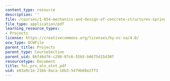 ```yaml
---
content_type: resource
description: ''
file: /courses/1-054-mechanics-and-design-of-concrete-structures-spring-2004/e83a9c1e21bb8aca16b35479b68e2ff1_fnl_prs_alx_otnt.pdf
file_type: application/pdf
learning_resource_types:
- Projects
license: https://creativecommons.org/licenses/by-nc-sa/4.0/
ocw_type: OCWFile
parent_title: Projects
parent_type: CourseSection
parent_uid: 86f46476-c298-07c6-55b5-b6675d15d307
resourcetype: Document
title: fnl_prs_alx_otnt.pdf
uid: e83a9c1e-21bb-8aca-16b3-5479b68e2ff1
---
```

